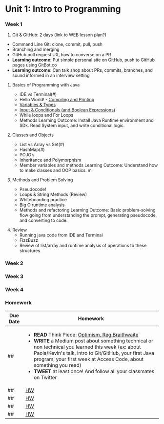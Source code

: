 # Unit 1: Intro to Programming 

### Week 1

1. Git & GitHub: 2 days (link to WEB lesson plan?)
  - Command Line Git: clone, commit, pull, push
  - Branching and merging
  - GitHub pull request UX, how to converse on a PR
  - **Learning outcome**: Put simple personal site on GitHub, push to GitHub pages using GitBot.co
  - **Learning outcome**: Can talk shop about PRs, commits, branches, and sound informed in an interview setting

1. Basics of Programming with Java
   - IDE vs Terminal(#)
   - Hello World! - [Compiling and Printing](https://github.com/C4Q/ac-curriculum-android/blob/master/unit1/intro-compiling-printing.md)
   - [Variables & Types](https://github.com/C4Q/ac-curriculum-android/blob/master/unit1/variables-type-strings.md)
   - [Input & Conditionals (and Boolean Expressions)](https://github.com/C4Q/ac-curriculum-android/blob/master/unit1/input-and-conditions.md)
   - While loops and For Loops
   - Methods
   Learning Outcome: Install Java Runtime environment and SDk. Read System input, and write conditional logic.

2. Classes and Objects
   - List vs Array vs Set(#)
   - HashMap(#)
   - POJO’s
   - Inheritance and Polymorphism
   - Member variables and methods 
   Learning Outcome: Understand how to make classes and OOP basics. m

3. Methods and Problem Solving
   - Pseudocode!
   - Loops & String Methods (Review)
   - Whiteboarding practice
   - Big O runtime analysis
   - Methods and refactoring
   Learning Outcome: Basic problem-solving flow going from understanding the prompt, generating pseudocode, and converting to code.
 

4) Review 
   - Running java code from IDE and Terminal
   - FizzBuzz
   - Review of list/array and runtime analysis of operations to these structures

### Week 2
### Week 3
### Week 4


### Homework

| Due Date | Homework|
|---|---|
| ## | <ul><li>**READ** Think Piece: [Optimism, Reg Braithwaite](http://braythwayt.com/homoiconic/2009/05/01/optimism.html)</li><li>**WRITE** a Medium post about something technical or non technical you learned this week (ex: about Paola/Kevin's talk, intro to Git/GitHub, your first Java program, your first week at Access Code, about something you read)</li><li>**TWEET** at least once! And follow all your classmates on Twitter</li></ul> |
| ## | [HW ](#) |
| ## | [HW ](#) |
| ## | [HW ](#) |
| ## | [HW ](#) |

#

